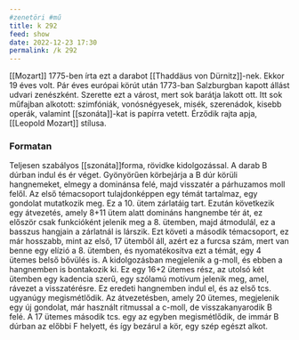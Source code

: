 ```yaml
---
#zenetöri #mű
title: k 292
feed: show
date: 2022-12-23 17:30
permalink: /k 292
---
```


[[Mozart]] 1775-ben írta ezt a darabot [[Thaddäus von Dürnitz]]-nek. Ekkor 19 éves volt. Pár éves európai körút után 1773-ban Salzburgban kapott állást udvari zenészként. Szerette ezt a várost, mert sok barátja lakott ott.
Itt sok műfajban alkotott: szimfóniák, vonósnégyesek, misék, szerenádok, kisebb operák, valamint [[szonáta]]-kat is papírra vetett.
Érződik rajta apja, [[Leopold Mozart]] stílusa.

### Formatan

Teljesen szabályos [[szonáta]]forma, rövidke kidolgozással. A darab B dúrban indul és ér véget. Gyönyörűen körbejárja a B dúr körüli hangnemeket, elmegy a dominánsa felé, majd visszatér a párhuzamos moll felől.
Az első témacsoport tulajdonképpen egy témát tartalmaz, egy gondolat mutatkozik meg. Ez a 10. ütem zárlatáig tart. Ezután következik egy átvezetés, amely 8+11 ütem alatt domináns hangnembe tér át, ez először csak funkcióként jelenik meg a 8. ütemben, majd átmodulál, ez a basszus hangjain a zárlatnál is lárszik. Ezt követi a második témacsoport, ez már hosszabb, mint az első, 17 ütemből áll, azért ez a furcsa szám, mert van benne egy elízió a 8. ütemben, és nyomatékosítva ezt a témát, egy 4 ütemes belső bővülés is.
A kidolgozásban megjelenik a g-moll, és ebben a hangnemben is bontakozik ki. Ez egy 16+2 ütemes rész, az utolsó két ütemben egy kadencia szerű, egy szólamú motívum jelenik meg, amel, rávezet a visszatérésre.
Ez eredeti hangnemben indul el, és az első tcs. ugyanúgy megismétlődik. Az átvezetésben, amely 20 ütemes, megjelenik egy új gondolat, már használt ritmussal a c-moll, de visszakanyarodik B felé. A 17 ütemes második tcs. egy az egyben megismétlődik, de immár B dúrban az előbbi F helyett, és így bezárul a kör, egy szép egészt alkot.